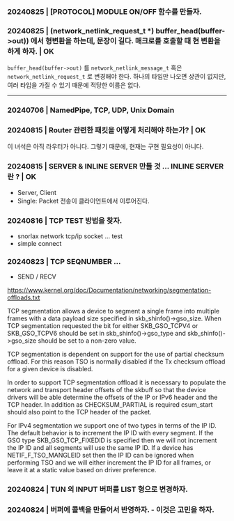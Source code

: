 ### 20240825 | [PROTOCOL] MODULE ON/OFF 함수를 만들자.

### 20240825 | (network_netlink_request_t *) buffer_head(buffer->out)) 에서 형변환을 하는데, 문장이 길다. 매크로를 호출할 때 현 변환을 하게 하자. | OK

  `buffer_head(buffer->out)` 를 `network_netlink_message_t` 혹은 `network_netlink_request_t` 로 변경해야 한다. 하나의 타임만 나오면 상관이 없지만,
  여러 타입을 가질 수 있기 때문에 적당한 이름은 없다.

-----------------------------------------------------------------------------------------

### 20240706 | NamedPipe, TCP, UDP, Unix Domain
### 20240815 | Router 관련한 패킷을 어떻게 처리해야 하는가? | OK

이 녀석은 아직 라우터가 아니다. 그렇기 때문에, 현재는 구현 필요성이 아니다.

### 20240815 | SERVER & INLINE SERVER 만들 것 ... INLINE SERVER 란 ? | OK

  - Server, Client
  - Single: Packet 전송이 클라이언트에서 이루어진다.

### 20240816 | TCP TEST 방법을 찾자.

- snorlax network tcp/ip socket ... test
- simple connect 

### 20240823 | TCP SEQNUMBER ... 

- SEND / RECV

https://www.kernel.org/doc/Documentation/networking/segmentation-offloads.txt

TCP segmentation allows a device to segment a single frame into multiple frames with a data payload size specified in skb_shinfo()->gso_size.
When TCP segmentation requested the bit for either SKB_GSO_TCPV4 or SKB_GSO_TCPV6 should be set in skb_shinfo()->gso_type and skb_shinfo()->gso_size should be set to a non-zero value.

TCP segmentation is dependent on support for the use of partial checksum offload.  For this reason TSO is normally disabled if the Tx checksum offload for a given device is disabled.

In order to support TCP segmentation offload it is necessary to populate the network and transport header offsets of the skbuff so that the device
drivers will be able determine the offsets of the IP or IPv6 header and the TCP header.  In addition as CHECKSUM_PARTIAL is required csum_start should also point to the TCP header of the packet.

For IPv4 segmentation we support one of two types in terms of the IP ID. The default behavior is to increment the IP ID with every segment.  If the GSO type SKB_GSO_TCP_FIXEDID is specified then we will not increment the IP ID and all segments will use the same IP ID.  If a device has NETIF_F_TSO_MANGLEID set then the IP ID can be ignored when performing TSO and we will either increment the IP ID for all frames, or leave it at a static value based on driver preference.

### 20240824 | TUN 의 INPUT 버퍼를 LIST 형으로 변경하자.

### 20240824 | 버퍼에 콜백을 만들어서 반영하자. - 이것은 고민을 하자.
